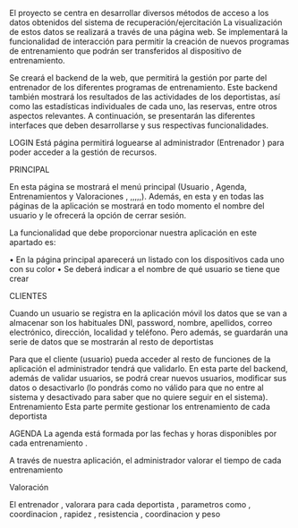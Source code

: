 El proyecto se centra en desarrollar diversos métodos de acceso a los datos obtenidos del sistema de recuperación/ejercitación
La visualización de estos datos se realizará a través de una página web. Se implementará la funcionalidad de interacción para permitir la creación de nuevos programas de entrenamiento que podrán ser transferidos al dispositivo de entrenamiento. 

Se creará el backend de la web, que permitirá la gestión por parte del entrenador de los diferentes programas de entrenamiento. Este backend también mostrará los resultados de las actividades de los deportistas, así como las estadísticas individuales de cada uno, las reservas, entre otros aspectos relevantes. A continuación, se presentarán las diferentes interfaces que deben desarrollarse y sus respectivas funcionalidades.


LOGIN
Está página permitirá loguearse al administrador (Entrenador )  para poder acceder a la gestión de recursos.

PRINCIPAL
 
En esta página se mostrará el menú principal (Usuario , Agenda, Entrenamientos y Valoraciones , ,,,,,). Además, en esta y en todas las páginas de la aplicación se mostrará en todo momento el nombre del usuario y le ofrecerá la opción de cerrar sesión.

La funcionalidad que debe proporcionar nuestra aplicación en este apartado es:
 
•	En la página principal aparecerá un listado con los dispositivos  cada uno con su color 
•	 Se deberá indicar a el  nombre de qué usuario se tiene que crear


CLIENTES

Cuando un usuario  se registra en la aplicación móvil los datos que se van a almacenar son los habituales DNI, password, nombre, apellidos, correo electrónico, dirección, localidad y teléfono. Pero además, se guardarán una serie de datos que se mostrarán al resto de deportistas  

Para que el cliente (usuario) pueda acceder al resto de funciones de la aplicación el administrador tendrá que validarlo.
En esta parte del backend, además de validar usuarios, se podrá crear nuevos usuarios, modificar sus datos o desactivarlo (lo pondrás como no válido para que no entre al sistema y desactivado para saber que no quiere seguir en el sistema). 
Entrenamiento 
Esta parte permite gestionar los entrenamiento de cada deportista   

AGENDA
La agenda está formada por las fechas y horas disponibles por cada entrenamiento .  

A través de nuestra aplicación, el administrador valorar el tiempo de cada entrenamiento

Valoración  

El entrenador , valorara  para cada deportista , parametros como , coordinacion , rapidez , resistencia , coordinacion y peso 

